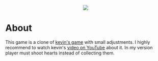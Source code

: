 <p align="center">
  <img src="https://github.com/malltshik/heartshooter/blob/main/heartseeker.p8.png?raw=true" />
</p>

# About
This game is a clone of [kevin's game](https://github.com/kevinthompson/object-oriented-pico-8) with small adjustments.
I highly recommend to watch kevin's [video on YouTube](https://youtu.be/X9qKODb-wXg) about it.
In my version player must shoot hearts instead of collecting them. 